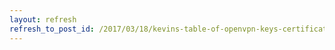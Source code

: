 ```yaml
---
layout: refresh
refresh_to_post_id: /2017/03/18/kevins-table-of-openvpn-keys-certificates-and-authorities
---
```

